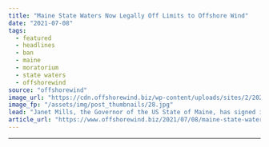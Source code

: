 ```yaml
---
title: "Maine State Waters Now Legally Off Limits to Offshore Wind"
date: "2021-07-08"
tags: 
  - featured
  - headlines
  - ban
  - maine
  - moratorium
  - state waters
  - offshorewind
source: "offshorewind"
image_url: "https://cdn.offshorewind.biz/wp-content/uploads/sites/2/2021/04/29115002/Governor-Mills-at-Podium-e1619689775978.jpg"
image_fp: "/assets/img/post_thumbnails/28.jpg"
lead: "Janet Mills, the Governor of the US State of Maine, has signed into law"
article_url: "https://www.offshorewind.biz/2021/07/08/maine-state-waters-now-legally-off-limits-to-offshore-wind/"
---
```


---
